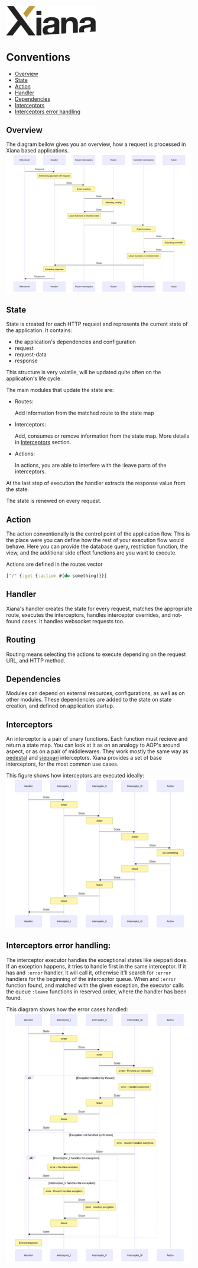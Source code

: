 <img src="resources/images/Xiana.png" width="242">

# Conventions

- [Overview](#overview)
- [State](#state)
- [Action](#action)
- [Handler](#handler)
- [Dependencies](#dependencies)
- [Interceptors](#interceptors)
- [Interceptors error handling](#interceptors-error-handling)

## Overview

The diagram bellow gives you an overview, how a request is processed in Xiana based applications.
![diagram](./conventions-1.svg)
## State

State is created for each HTTP request and represents the current state of the application. It contains:

- the application's dependencies and configuration
- request
- request-data
- response

This structure is very volatile, will be updated quite often on the application's life cycle.

The main modules that update the state are:

- Routes:

  Add information from the matched route to the state map

- Interceptors:

  Add, consumes or remove information from the state map. More details in [Interceptors](#interceptors) section.

- Actions:

  In actions, you are able to interfere with the :leave parts of the interceptors.

At the last step of execution the handler extracts the response value from the state.

The state is renewed on every request.

## Action

The action conventionally is the control point of the application flow. This is the place were you can define how the
rest of your execution flow would behave. Here you can provide the database query, restriction function, the view, and
the additional side effect functions are you want to execute.

Actions are defined in the routes vector

```clojure
["/" {:get {:action #(do something)}}]
```

## Handler

Xiana's handler creates the state for every request, matches the appropriate route, executes the interceptors, handles
interceptor overrides, and not-found cases.
It handles websocket requests too.

## Routing

Routing means selecting the actions to execute depending on the request URL, and HTTP method.

## Dependencies

Modules can depend on external resources, configurations, as well as on other modules. These dependencies are added to
the state on state creation, and defined on application startup.

## Interceptors

An interceptor is a pair of unary functions. Each function must recieve and return a state map. You can look at it as on
an analogy to AOP's around aspect, or as on a pair of middlewares. They work mostly the same way
as [pedestal](http://pedestal.io/reference/interceptors) and [sieppari](https://github.com/metosin/sieppari)
interceptors.
Xiana provides a set of base interceptors, for the most common use cases.

This figure shows how interceptors are executed ideally:
![diagram](./conventions-2.svg)
## Interceptors error handling:

The interceptor executor handles the exceptional states like sieppari does. If an exception happens, it tries to handle
first in the same interceptor. If it has and `:error` handler, it will call it, otherwise it'll search for `:error`
handlers for the beginning of the interceptor queue. When and `:error` function found, and matched with the given
exception, the executor calls the queue `:leave` functions in reserved order, where the handler has been found.

This diagram shows how the error cases handled:
![diagram](./conventions-3.svg)
